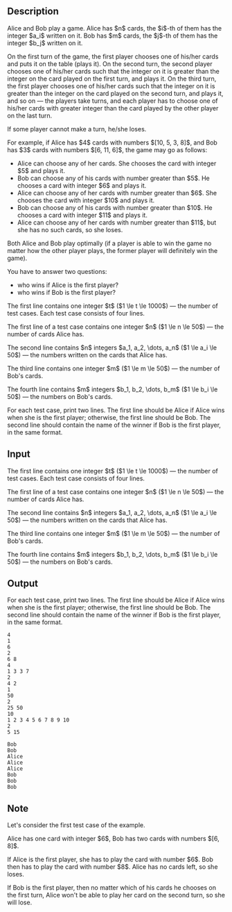 ## Description

<div><p>Alice and Bob play a game. Alice has $n$ cards, the $i$-th of them has the integer $a_i$ written on it. Bob has $m$ cards, the $j$-th of them has the integer $b_j$ written on it.</p><p>On the first turn of the game, <span class="tex-font-style-bf">the first player</span> chooses one of his/her cards and puts it on the table (plays it). On the second turn, <span class="tex-font-style-bf">the second player</span> chooses one of his/her cards <span class="tex-font-style-bf">such that the integer on it is greater than the integer on the card played on the first turn</span>, and plays it. On the third turn, <span class="tex-font-style-bf">the first player</span> chooses one of his/her cards <span class="tex-font-style-bf">such that the integer on it is greater than the integer on the card played on the second turn</span>, and plays it, and so on — the players take turns, and each player has to choose one of his/her cards with greater integer than the card played by the other player on the last turn.</p><p>If some player cannot make a turn, he/she loses.</p><p>For example, if Alice has $4$ cards with numbers $[10, 5, 3, 8]$, and Bob has $3$ cards with numbers $[6, 11, 6]$, the game may go as follows:</p><ul> <li> Alice can choose any of her cards. She chooses the card with integer $5$ and plays it. </li><li> Bob can choose any of his cards with number greater than $5$. He chooses a card with integer $6$ and plays it. </li><li> Alice can choose any of her cards with number greater than $6$. She chooses the card with integer $10$ and plays it. </li><li> Bob can choose any of his cards with number greater than $10$. He chooses a card with integer $11$ and plays it. </li><li> Alice can choose any of her cards with number greater than $11$, but she has no such cards, so she loses. </li></ul><p>Both Alice and Bob play <span class="tex-font-style-bf">optimally (if a player is able to win the game no matter how the other player plays, the former player will definitely win the game)</span>.</p><p>You have to answer two questions:</p><ul> <li> who wins if Alice is the first player? </li><li> who wins if Bob is the first player? </li></ul></div><div class="input-specification"><p>The first line contains one integer $t$ ($1 \le t \le 1000$) — the number of test cases. Each test case consists of four lines.</p><p>The first line of a test case contains one integer $n$ ($1 \le n \le 50$) — the number of cards Alice has.</p><p>The second line contains $n$ integers $a_1, a_2, \dots, a_n$ ($1 \le a_i \le 50$) — the numbers written on the cards that Alice has.</p><p>The third line contains one integer $m$ ($1 \le m \le 50$) — the number of Bob's cards.</p><p>The fourth line contains $m$ integers $b_1, b_2, \dots, b_m$ ($1 \le b_i \le 50$) — the numbers on Bob's cards.</p></div><div class="output-specification"><p>For each test case, print two lines. The first line should be <span class="tex-font-style-tt">Alice</span> if Alice wins when she is the first player; otherwise, the first line should be <span class="tex-font-style-tt">Bob</span>. The second line should contain the name of the winner if Bob is the first player, in the same format.</p></div>

## Input

<p>The first line contains one integer $t$ ($1 \le t \le 1000$) — the number of test cases. Each test case consists of four lines.</p><p>The first line of a test case contains one integer $n$ ($1 \le n \le 50$) — the number of cards Alice has.</p><p>The second line contains $n$ integers $a_1, a_2, \dots, a_n$ ($1 \le a_i \le 50$) — the numbers written on the cards that Alice has.</p><p>The third line contains one integer $m$ ($1 \le m \le 50$) — the number of Bob's cards.</p><p>The fourth line contains $m$ integers $b_1, b_2, \dots, b_m$ ($1 \le b_i \le 50$) — the numbers on Bob's cards.</p>

## Output

<p>For each test case, print two lines. The first line should be <span class="tex-font-style-tt">Alice</span> if Alice wins when she is the first player; otherwise, the first line should be <span class="tex-font-style-tt">Bob</span>. The second line should contain the name of the winner if Bob is the first player, in the same format.</p>





```input1|2,3,4,5,10,11,12,13
4
1
6
2
6 8
4
1 3 3 7
2
4 2
1
50
2
25 50
10
1 2 3 4 5 6 7 8 9 10
2
5 15
```




```output1
Bob
Bob
Alice
Alice
Alice
Bob
Bob
Bob
```



## Note

<p>Let's consider the first test case of the example.</p><p>Alice has one card with integer $6$, Bob has two cards with numbers $[6, 8]$.</p><p>If Alice is the first player, she has to play the card with number $6$. Bob then has to play the card with number $8$. Alice has no cards left, so she loses.</p><p>If Bob is the first player, then no matter which of his cards he chooses on the first turn, Alice won't be able to play her card on the second turn, so she will lose.</p>
